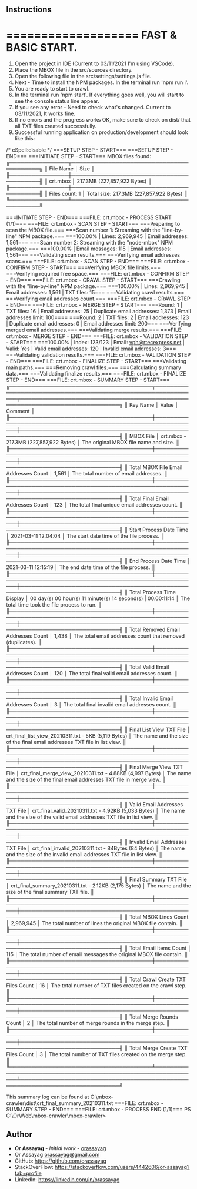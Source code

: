 ## Instructions

===================
FAST & BASIC START.
===================
1. Open the project in IDE (Current to 03/11/2021 I'm using VSCode).
2. Place the MBOX file in the src/sources directory.
3. Open the following file in the src/settings/settings.js file.
4. Next - Time to install the NPM packages. In the terminal run 'npm run i'.
5. You are ready to start to crawl.
6. In the terminal run 'npm start'. If everything goes well, you will start to see the console status line appear.
7. If you see any error - Need to check what's changed. Current to 03/11/2021, It works fine.
8. If no errors and the progress works OK, make sure to check on dist/ that all TXT files created successfully.
9. Successful running application on production/development should look like this:

/* cSpell:disable */
===SETUP STEP - START===
===SETUP STEP - END===
===INITIATE STEP - START===
MBOX files found:
╔════════════════╤═════════════════════════════════════════╗
║ File Name      │ Size                                    ║
╟────────────────┼─────────────────────────────────────────╢
║ crt.mbox       │ 217.3MB (227,857,922 Bytes)             ║
╟────────────────┼─────────────────────────────────────────╢
║ Files count: 1 │ Total size: 217.3MB (227,857,922 Bytes) ║
╚════════════════╧═════════════════════════════════════════╝

===INITIATE STEP - END===
===FILE: crt.mbox - PROCESS START (1/1)===
===FILE: crt.mbox - SCAN STEP - START===
===Preparing to scan the MBOX file.===
===Scan number 1: Streaming with the "line-by-line" NPM package.===
===100.00% | Lines: 2,969,945 | Email addresses: 1,561===
===Scan number 2: Streaming with the "node-mbox" NPM package.===
===100.00% | Email messages: 115 | Email addresses: 1,561===
===Validating scan results.===
===Verifying email addresses scans.===
===FILE: crt.mbox - SCAN STEP - END===
===FILE: crt.mbox - CONFIRM STEP - START===
===Verifying MBOX file limits.===
===Verifying required free space.===
===FILE: crt.mbox - CONFIRM STEP - END===
===FILE: crt.mbox - CRAWL STEP - START===
===Crawling with the "line-by-line" NPM package.===
===100.00% | Lines: 2,969,945 | Email addresses: 1,561 | TXT files: 15===
===Validating crawl results.===
===Verifying email addresses count.===
===FILE: crt.mbox - CRAWL STEP - END===
===FILE: crt.mbox - MERGE STEP - START===
===Round: 1 | TXT files: 16 | Email addresses: 25 | Duplicate email addresses: 1,373 | Email addresses limit: 100====
===Round: 2 | TXT files: 2 | Email addresses: 123 | Duplicate email addresses: 0 | Email addresses limit: 200===
===Verifying merged email addresses.===
===Validating merge results.===
===FILE: crt.mbox - MERGE STEP - END===
===FILE: crt.mbox - VALIDATION STEP - START===
===100.00% | Index: 123/123 | Email: vph@rtecexpress.net | Valid: Yes | Valid email addresses: 120 | Invalid email addresses: 3===
===Validating validation results.===
===FILE: crt.mbox - VALIDATION STEP - END===
===FILE: crt.mbox - FINALIZE STEP - START===
===Validating main paths.===
===Removing crawl files.===
===Calculating summary data.===
===Validating finalize results.===
===FILE: crt.mbox - FINALIZE STEP - END===
===FILE: crt.mbox - SUMMARY STEP - START===
╔═══════════════════════════════════════╤══════════════════════════════════════════════════════════════╤═════════════════════════════════════════════════════════════════════════════╗
║ Key Name                              │ Value                                                        │ Comment                                                                     ║
╟───────────────────────────────────────┼──────────────────────────────────────────────────────────────┼─────────────────────────────────────────────────────────────────────────────╢
║ MBOX File                             │ crt.mbox - 217.3MB (227,857,922 Bytes)                       │ The original MBOX file name and size.                                       ║
╟───────────────────────────────────────┼──────────────────────────────────────────────────────────────┼─────────────────────────────────────────────────────────────────────────────╢
║ Total MBOX File Email Addresses Count │ 1,561                                                        │ The total number of email addresses.                                        ║
╟───────────────────────────────────────┼──────────────────────────────────────────────────────────────┼─────────────────────────────────────────────────────────────────────────────╢
║ Total Final Email Addresses Count     │ 123                                                          │ The total final unique email addresses count.                               ║
╟───────────────────────────────────────┼──────────────────────────────────────────────────────────────┼─────────────────────────────────────────────────────────────────────────────╢
║ Start Process Date Time               │ 2021-03-11 12:04:04                                          │ The start date time of the file process.                                    ║
╟───────────────────────────────────────┼──────────────────────────────────────────────────────────────┼─────────────────────────────────────────────────────────────────────────────╢
║ End Process Date Time                 │ 2021-03-11 12:15:19                                          │ The end date time of the file process.                                      ║
╟───────────────────────────────────────┼──────────────────────────────────────────────────────────────┼─────────────────────────────────────────────────────────────────────────────╢
║ Total Process Time Display            │ 00 day(s) 00 hour(s) 11 minute(s) 14 second(s) | 00.00:11:14 │ The total time took the file process to run.                                ║
╟───────────────────────────────────────┼──────────────────────────────────────────────────────────────┼─────────────────────────────────────────────────────────────────────────────╢
║ Total Removed Email Addresses Count   │ 1,438                                                        │ The total email addresses count that removed (duplicates).                  ║
╟───────────────────────────────────────┼──────────────────────────────────────────────────────────────┼─────────────────────────────────────────────────────────────────────────────╢
║ Total Valid Email Addresses Count     │ 120                                                          │ The total final valid email addresses count.                                ║
╟───────────────────────────────────────┼──────────────────────────────────────────────────────────────┼─────────────────────────────────────────────────────────────────────────────╢
║ Total Invalid Email Addresses Count   │ 3                                                            │ The total final invalid email addresses count.                              ║
╟───────────────────────────────────────┼──────────────────────────────────────────────────────────────┼─────────────────────────────────────────────────────────────────────────────╢
║ Final List View TXT File              │ crt_final_list_view_20210311.txt - 5KB (5,119 Bytes)         │ The name and the size of the final email addresses TXT file in list view.   ║
╟───────────────────────────────────────┼──────────────────────────────────────────────────────────────┼─────────────────────────────────────────────────────────────────────────────╢
║ Final Merge View TXT File             │ crt_final_merge_view_20210311.txt - 4.88KB (4,997 Bytes)     │ The name and the size of the final email addresses TXT file in merge view.  ║
╟───────────────────────────────────────┼──────────────────────────────────────────────────────────────┼─────────────────────────────────────────────────────────────────────────────╢
║ Valid Email Addresses TXT File        │ crt_final_valid_20210311.txt - 4.92KB (5,033 Bytes)          │ The name and the size of the valid email addresses TXT file in list view.   ║
╟───────────────────────────────────────┼──────────────────────────────────────────────────────────────┼─────────────────────────────────────────────────────────────────────────────╢
║ Invalid Email Addresses TXT File      │ crt_final_invalid_20210311.txt - 84Bytes (84 Bytes)          │ The name and the size of the invalid email addresses TXT file in list view. ║
╟───────────────────────────────────────┼──────────────────────────────────────────────────────────────┼─────────────────────────────────────────────────────────────────────────────╢
║ Final Summary TXT File                │ crt_final_summary_20210311.txt - 2.12KB (2,175 Bytes)        │ The name and the size of the final summary TXT file.                        ║
╟───────────────────────────────────────┼──────────────────────────────────────────────────────────────┼─────────────────────────────────────────────────────────────────────────────╢
║ Total MBOX Lines Count                │ 2,969,945                                                    │ The total number of lines the original MBOX file contain.                   ║
╟───────────────────────────────────────┼──────────────────────────────────────────────────────────────┼─────────────────────────────────────────────────────────────────────────────╢
║ Total Email Items Count               │ 115                                                          │ The total number of email messages the original MBOX file contain.          ║
╟───────────────────────────────────────┼──────────────────────────────────────────────────────────────┼─────────────────────────────────────────────────────────────────────────────╢
║ Total Crawl Create TXT Files Count    │ 16                                                           │ The total number of TXT files created on the crawl step.                    ║
╟───────────────────────────────────────┼──────────────────────────────────────────────────────────────┼─────────────────────────────────────────────────────────────────────────────╢
║ Total Merge Rounds Count              │ 2                                                            │ The total number of merge rounds in the merge step.                         ║
╟───────────────────────────────────────┼──────────────────────────────────────────────────────────────┼─────────────────────────────────────────────────────────────────────────────╢
║ Total Merge Create TXT Files Count    │ 3                                                            │ The total number of TXT files created on the merge step.                    ║
╚═══════════════════════════════════════╧══════════════════════════════════════════════════════════════╧═════════════════════════════════════════════════════════════════════════════╝

This summary log can be found at C:\mbox-crawler\dist\crt_final_summary_20210311.txt
===FILE: crt.mbox - SUMMARY STEP - END===
===FILE: crt.mbox - PROCESS END (1/1)===
PS C:\Or\Web\mbox-crawler\mbox-crawler>

## Author

* **Or Assayag** - *Initial work* - [orassayag](https://github.com/orassayag)
* Or Assayag <orassayag@gmail.com>
* GitHub: https://github.com/orassayag
* StackOverFlow: https://stackoverflow.com/users/4442606/or-assayag?tab=profile
* LinkedIn: https://linkedin.com/in/orassayag